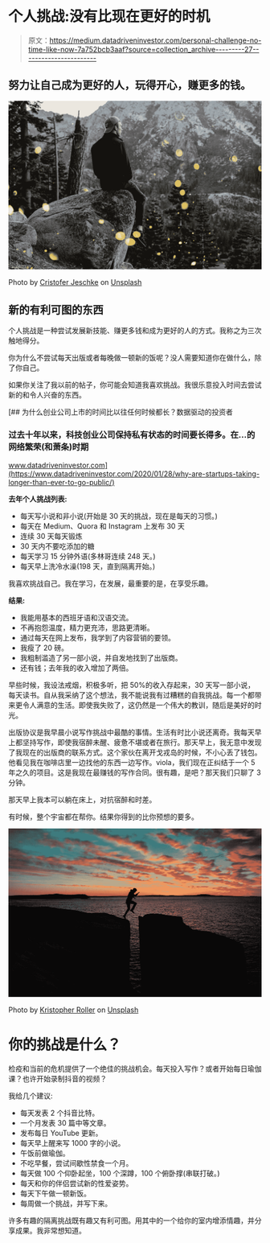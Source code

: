 # 个人挑战:没有比现在更好的时机

> 原文：<https://medium.datadriveninvestor.com/personal-challenge-no-time-like-now-7a752bcb3aaf?source=collection_archive---------27----------------------->

## 努力让自己成为更好的人，玩得开心，赚更多的钱。

![](img/309e777c33ff2a23d9ecea4ab355023e.png)

Photo by [Cristofer Jeschke](https://unsplash.com/@cristofer?utm_source=medium&utm_medium=referral) on [Unsplash](https://unsplash.com?utm_source=medium&utm_medium=referral)

## 新的有利可图的东西

个人挑战是一种尝试发展新技能、赚更多钱和成为更好的人的方式。我称之为三次触地得分。

你为什么不尝试每天出版或者每晚做一顿新的饭呢？没人需要知道你在做什么，除了你自己。

如果你关注了我以前的帖子，你可能会知道我喜欢挑战。我很乐意投入时间去尝试新的和令人兴奋的东西。

[](https://www.datadriveninvestor.com/2020/01/28/why-are-startups-taking-longer-than-ever-to-go-public/) [## 为什么创业公司上市的时间比以往任何时候都长？数据驱动的投资者

### 过去十年以来，科技创业公司保持私有状态的时间要长得多。在…的网络繁荣(和萧条)时期

www.datadriveninvestor.com](https://www.datadriveninvestor.com/2020/01/28/why-are-startups-taking-longer-than-ever-to-go-public/) 

**去年个人挑战列表:**

*   每天写小说和非小说(开始是 30 天的挑战，现在是每天的习惯。)
*   每天在 Medium、Quora 和 Instagram 上发布 30 天
*   连续 30 天每天锻炼
*   30 天内不要吃添加的糖
*   每天学习 15 分钟外语(多林哥连续 248 天。)
*   每天早上洗冷水澡(198 天，直到隔离开始。)

我喜欢挑战自己。我在学习，在发展，最重要的是，在享受乐趣。

**结果:**

*   我能用基本的西班牙语和汉语交流。
*   不再抱怨温度，精力更充沛，思路更清晰。
*   通过每天在网上发布，我学到了内容营销的要领。
*   我瘦了 20 磅。
*   我粗制滥造了另一部小说，并自发地找到了出版商。
*   还有钱；去年我的收入增加了两倍。

早些时候，我设法戒烟，积极多听，把 50%的收入存起来，30 天写一部小说，每天读书。自从我采纳了这个想法，我不能说我有过糟糕的自我挑战。每一个都带来更令人满意的生活。即使我失败了，这仍然是一个伟大的教训，随后是美好的时光。

出版协议是我早晨小说写作挑战中最酷的事情。生活有时比小说还离奇。我每天早上都坚持写作，即使我宿醉未醒、疲惫不堪或者在旅行。那天早上，我无意中发现了我现在的出版商的联系方式。这个家伙在离开戈戎岛的时候，不小心丢了钱包。他看见我在咖啡店里一边找他的东西一边写作。viola，我们现在正纠结于一个 5 年之久的项目。这是我现在最赚钱的写作合同。很有趣，是吧？那天我们只聊了 3 分钟。

那天早上我本可以躺在床上，对抗宿醉和时差。

有时候，整个宇宙都在帮你。结果你得到的比你预想的要多。

![](img/2353eeeea0f5cfaf9f5d3638773f69a6.png)

Photo by [Kristopher Roller](https://unsplash.com/@krisroller?utm_source=medium&utm_medium=referral) on [Unsplash](https://unsplash.com?utm_source=medium&utm_medium=referral)

# 你的挑战是什么？

检疫和当前的危机提供了一个绝佳的挑战机会。每天投入写作？或者开始每日瑜伽课？也许开始录制抖音的视频？

我给几个建议:

*   每天发表 2 个抖音比特。
*   一个月发表 30 篇中等文章。
*   发布每日 YouTube 更新。
*   每天早上醒来写 1000 字的小说。
*   午饭前做瑜伽。
*   不吃早餐，尝试间歇性禁食一个月。
*   每天做 100 个仰卧起坐，100 个深蹲，100 个俯卧撑(串联打破。)
*   每天和你的伴侣尝试新的性爱姿势。
*   每天下午做一顿新饭。
*   每周做一个挑战，并写下来。

许多有趣的隔离挑战既有趣又有利可图。用其中的一个给你的室内增添情趣，并分享成果。我非常想知道。